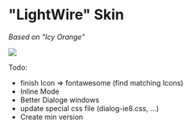 "LightWire" Skin
====================

*Based on "Icy Orange"*

![](https://processwire.com/talk/uploads/monthly_02_2015/post-140-0-82434300-1423925224.png)

Todo:
- finish Icon => fontawesome (find matching Icons)
- Inline Mode
- Better Dialoge windows
- update special css file (dialog-ie8.css, ...)
- Create min version
